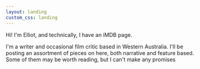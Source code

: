 ```yaml
---
layout: landing
custom_css: landing
---
```


Hi! I'm Elliot, and technically, I have an iMDB page.

I'm a writer and occasional film critic based in Western Australia. I'll be posting an assortment of pieces on here, both narrative and feature based. Some of them may be worth reading, but I can't make any promises
